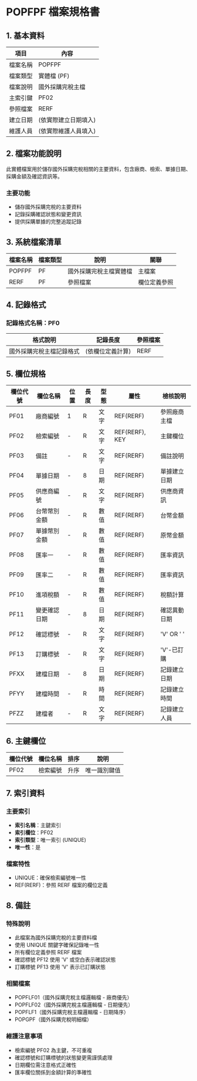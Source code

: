 # POPFPF 檔案規格書

## 1. 基本資料

| 項目 | 內容 |
|------|------|
| 檔案名稱 | POPFPF |
| 檔案類型 | 實體檔 (PF) |
| 檔案說明 | 國外採購完稅主檔 |
| 主索引鍵 | PF02 |
| 參照檔案 | RERF |
| 建立日期 | (依實際建立日期填入) |
| 維護人員 | (依實際維護人員填入) |

## 2. 檔案功能說明

此實體檔案用於儲存國外採購完稅相關的主要資料，包含廠商、檢索、單據日期、採購金額及確認資訊等。

### 主要功能
- 儲存國外採購完稅的主要資料
- 記錄採購確認狀態和變更資訊
- 提供採購單據的完整追蹤記錄

## 3. 系統檔案清單

| 檔案名稱 | 檔案類型 | 說明 | 關聯 |
|----------|----------|------|------|
| POPFPF | PF | 國外採購完稅主檔實體檔 | 主檔案 |
| RERF | PF | 參照檔案 | 欄位定義參照 |

## 4. 記錄格式

### 記錄格式名稱：PF0

| 格式說明 | 記錄長度 | 參照檔案 |
|----------|----------|----------|
| 國外採購完稅主檔記錄格式 | (依欄位定義計算) | RERF |

## 5. 欄位規格

| 欄位代號 | 欄位名稱 | 位置 | 長度 | 型態 | 屬性 | 檢核說明 |
|----------|----------|------|------|------|------|----------|
| PF01 | 廠商編號 | 1 | R | 文字 | REF(RERF) | 參照廠商主檔 |
| PF02 | 檢索編號 | - | R | 文字 | REF(RERF), KEY | 主鍵欄位 |
| PF03 | 備註 | - | R | 文字 | REF(RERF) | 備註說明 |
| PF04 | 單據日期 | - | 8 | 日期 | REF(RERF) | 單據建立日期 |
| PF05 | 供應商編號 | - | R | 文字 | REF(RERF) | 供應商資訊 |
| PF06 | 台幣幣別金額 | - | R | 數值 | REF(RERF) | 台幣金額 |
| PF07 | 單據幣別金額 | - | R | 數值 | REF(RERF) | 原幣金額 |
| PF08 | 匯率一 | - | R | 數值 | REF(RERF) | 匯率資訊 |
| PF09 | 匯率二 | - | R | 數值 | REF(RERF) | 匯率資訊 |
| PF10 | 進項稅額 | - | R | 數值 | REF(RERF) | 稅額計算 |
| PF11 | 變更確認日期 | - | 8 | 日期 | REF(RERF) | 確認異動日期 |
| PF12 | 確認標號 | - | R | 文字 | REF(RERF) | 'V' OR ' ' |
| PF13 | 訂購標號 | - | R | 文字 | REF(RERF) | 'V'-已訂購 |
| PFXX | 建檔日期 | - | 8 | 日期 | REF(RERF) | 記錄建立日期 |
| PFYY | 建檔時間 | - | R | 時間 | REF(RERF) | 記錄建立時間 |
| PFZZ | 建檔者 | - | R | 文字 | REF(RERF) | 記錄建立人員 |

## 6. 主鍵欄位

| 欄位代號 | 欄位名稱 | 排序 | 說明 |
|----------|----------|------|------|
| PF02 | 檢索編號 | 升序 | 唯一識別鍵值 |

## 7. 索引資料

### 主要索引
- **索引名稱**：主鍵索引
- **索引欄位**：PF02
- **索引類型**：唯一索引 (UNIQUE)
- **唯一性**：是

### 檔案特性
- UNIQUE：確保檢索編號唯一性
- REF(RERF)：參照 RERF 檔案的欄位定義

## 8. 備註

### 特殊說明
- 此檔案為國外採購完稅的主要資料檔
- 使用 UNIQUE 關鍵字確保記錄唯一性
- 所有欄位定義參照 RERF 檔案
- 確認標號 PF12 使用 'V' 或空白表示確認狀態
- 訂購標號 PF13 使用 'V' 表示已訂購狀態

### 相關檔案
- POPFLF01（國外採購完稅主檔邏輯檔 - 廠商優先）
- POPFLF02（國外採購完稅主檔邏輯檔 - 日期優先）
- POPFLF1（國外採購完稅主檔邏輯檔 - 日期降序）
- POPGPF（國外採購完稅明細檔）

### 維護注意事項
- 檢索編號 PF02 為主鍵，不可重複
- 確認標號和訂購標號的狀態變更需謹慎處理
- 日期欄位需注意格式正確性
- 匯率欄位關係到金額計算的準確性 